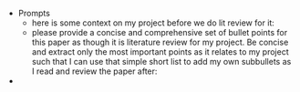 - Prompts
	- here is some context on my project before we do lit review for it:
	- please provide a concise and comprehensive set of bullet points for this
	   paper as though it is literature review for my project. Be concise and 
	  extract only the most important points as it relates to my project such that I
	   can use that simple short list to add my own subbullets as I read and review the paper after:
-